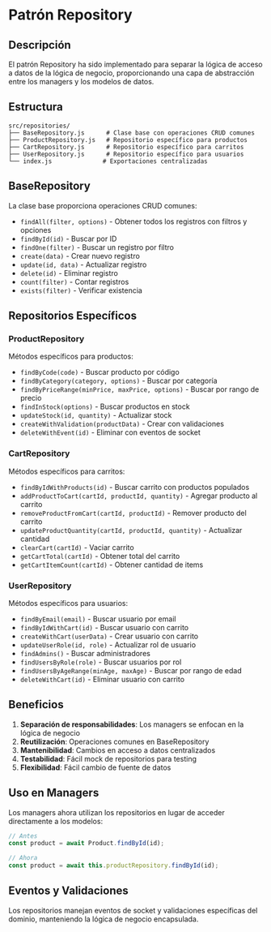 # Patrón Repository

## Descripción

El patrón Repository ha sido implementado para separar la lógica de acceso a datos de la lógica de negocio, proporcionando una capa de abstracción entre los managers y los modelos de datos.

## Estructura

```
src/repositories/
├── BaseRepository.js      # Clase base con operaciones CRUD comunes
├── ProductRepository.js   # Repositorio específico para productos
├── CartRepository.js      # Repositorio específico para carritos
├── UserRepository.js      # Repositorio específico para usuarios
└── index.js              # Exportaciones centralizadas
```

## BaseRepository

La clase base proporciona operaciones CRUD comunes:

- `findAll(filter, options)` - Obtener todos los registros con filtros y opciones
- `findById(id)` - Buscar por ID
- `findOne(filter)` - Buscar un registro por filtro
- `create(data)` - Crear nuevo registro
- `update(id, data)` - Actualizar registro
- `delete(id)` - Eliminar registro
- `count(filter)` - Contar registros
- `exists(filter)` - Verificar existencia

## Repositorios Específicos

### ProductRepository

Métodos específicos para productos:

- `findByCode(code)` - Buscar producto por código
- `findByCategory(category, options)` - Buscar por categoría
- `findByPriceRange(minPrice, maxPrice, options)` - Buscar por rango de precio
- `findInStock(options)` - Buscar productos en stock
- `updateStock(id, quantity)` - Actualizar stock
- `createWithValidation(productData)` - Crear con validaciones
- `deleteWithEvent(id)` - Eliminar con eventos de socket

### CartRepository

Métodos específicos para carritos:

- `findByIdWithProducts(id)` - Buscar carrito con productos populados
- `addProductToCart(cartId, productId, quantity)` - Agregar producto al carrito
- `removeProductFromCart(cartId, productId)` - Remover producto del carrito
- `updateProductQuantity(cartId, productId, quantity)` - Actualizar cantidad
- `clearCart(cartId)` - Vaciar carrito
- `getCartTotal(cartId)` - Obtener total del carrito
- `getCartItemCount(cartId)` - Obtener cantidad de items

### UserRepository

Métodos específicos para usuarios:

- `findByEmail(email)` - Buscar usuario por email
- `findByIdWithCart(id)` - Buscar usuario con carrito
- `createWithCart(userData)` - Crear usuario con carrito
- `updateUserRole(id, role)` - Actualizar rol de usuario
- `findAdmins()` - Buscar administradores
- `findUsersByRole(role)` - Buscar usuarios por rol
- `findUsersByAgeRange(minAge, maxAge)` - Buscar por rango de edad
- `deleteWithCart(id)` - Eliminar usuario con carrito

## Beneficios

1. **Separación de responsabilidades**: Los managers se enfocan en la lógica de negocio
2. **Reutilización**: Operaciones comunes en BaseRepository
3. **Mantenibilidad**: Cambios en acceso a datos centralizados
4. **Testabilidad**: Fácil mock de repositorios para testing
5. **Flexibilidad**: Fácil cambio de fuente de datos

## Uso en Managers

Los managers ahora utilizan los repositorios en lugar de acceder directamente a los modelos:

```javascript
// Antes
const product = await Product.findById(id);

// Ahora
const product = await this.productRepository.findById(id);
```

## Eventos y Validaciones

Los repositorios manejan eventos de socket y validaciones específicas del dominio, manteniendo la lógica de negocio encapsulada. 